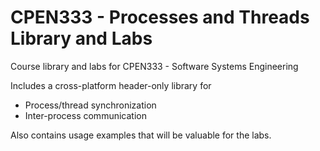 # CPEN333 - Processes and Threads Library and Labs

Course library and labs for CPEN333 - Software Systems Engineering

Includes a cross-platform header-only library for
- Process/thread synchronization
- Inter-process communication

Also contains usage examples that will be valuable for the labs.

